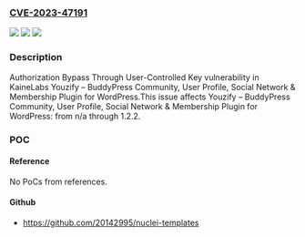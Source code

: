 ### [CVE-2023-47191](https://cve.mitre.org/cgi-bin/cvename.cgi?name=CVE-2023-47191)
![](https://img.shields.io/static/v1?label=Product&message=Youzify%20%E2%80%93%20BuddyPress%20Community%2C%20User%20Profile%2C%20Social%20Network%20%26%20Membership%20Plugin%20for%20WordPress&color=blue)
![](https://img.shields.io/static/v1?label=Version&message=n%2Fa&color=blue)
![](https://img.shields.io/static/v1?label=Vulnerability&message=CWE-639%20Authorization%20Bypass%20Through%20User-Controlled%20Key&color=brighgreen)

### Description

Authorization Bypass Through User-Controlled Key vulnerability in KaineLabs Youzify – BuddyPress Community, User Profile, Social Network & Membership Plugin for WordPress.This issue affects Youzify – BuddyPress Community, User Profile, Social Network & Membership Plugin for WordPress: from n/a through 1.2.2.

### POC

#### Reference
No PoCs from references.

#### Github
- https://github.com/20142995/nuclei-templates

